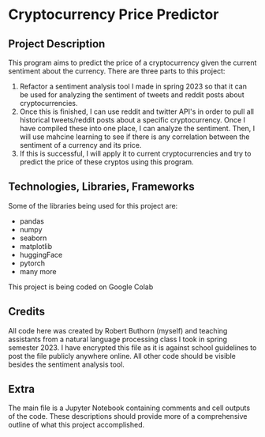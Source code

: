 # Cryptocurrency Price Predictor

## Project Description
This program aims to predict the price of a cryptocurrency given the current sentiment about the currency. There are three parts to this project:
1. Refactor a sentiment analysis tool I made in spring 2023 so that it can be used for analyzing the sentiment of tweets and reddit posts about cryptocurrencies. 
2. Once this is finished, I can use reddit and twitter API's in order to pull all historical tweets/reddit posts about a specific cryptocurrency. Once I have compiled these into one place, I can analyze the sentiment. Then, I will use mahcine learning to see if there is any correlation between the sentiment of a currency and its price.
3. If this is successful, I will apply it to current cryptocurrencies and try to predict the price of these cryptos using this program.

## Technologies, Libraries, Frameworks
Some of the libraries being used for this project are:
- pandas
- numpy
- seaborn
- matplotlib
- huggingFace
- pytorch
- many more

This project is being coded on Google Colab

## Credits
All code here was created by Robert Buthorn (myself) and teaching assistants from a natural language processing class I took in spring semester 2023. I have encrypted this file as it is against school guidelines to post the file publicly anywhere online. All other code should be visible besides the sentiment analysis tool.

## Extra
The main file is a Jupyter Notebook containing comments and cell outputs of the code. These descriptions should provide more of a comprehensive outline of what this project accomplished.